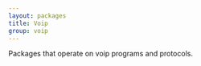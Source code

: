 ```yaml
---
layout: packages
title: Voip
group: voip
---
```

Packages that operate on voip programs and protocols.